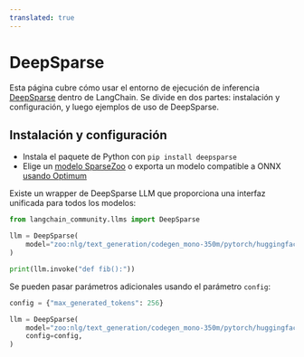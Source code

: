 ```yaml
---
translated: true
---
```


# DeepSparse

Esta página cubre cómo usar el entorno de ejecución de inferencia [DeepSparse](https://github.com/neuralmagic/deepsparse) dentro de LangChain.
Se divide en dos partes: instalación y configuración, y luego ejemplos de uso de DeepSparse.

## Instalación y configuración

- Instala el paquete de Python con `pip install deepsparse`
- Elige un [modelo SparseZoo](https://sparsezoo.neuralmagic.com/?useCase=text_generation) o exporta un modelo compatible a ONNX [usando Optimum](https://github.com/neuralmagic/notebooks/blob/main/notebooks/opt-text-generation-deepsparse-quickstart/OPT_Text_Generation_DeepSparse_Quickstart.md)

Existe un wrapper de DeepSparse LLM que proporciona una interfaz unificada para todos los modelos:

```python
from langchain_community.llms import DeepSparse

llm = DeepSparse(
    model="zoo:nlg/text_generation/codegen_mono-350m/pytorch/huggingface/bigpython_bigquery_thepile/base-none"
)

print(llm.invoke("def fib():"))
```

Se pueden pasar parámetros adicionales usando el parámetro `config`:

```python
config = {"max_generated_tokens": 256}

llm = DeepSparse(
    model="zoo:nlg/text_generation/codegen_mono-350m/pytorch/huggingface/bigpython_bigquery_thepile/base-none",
    config=config,
)
```

